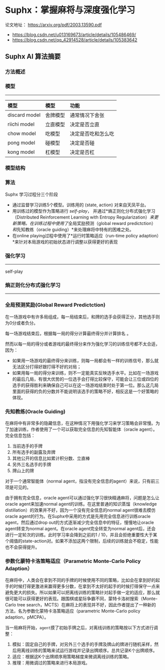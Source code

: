 # Suphx：掌握麻将与深度强化学习

论文地址：  <https://arxiv.org/pdf/2003.13590.pdf>

- <https://blog.csdn.net/u013169673/article/details/105486469/>
- <https://blog.csdn.net/qq_42914528/article/details/105383642>

## Suphx AI 算法摘要

### 方法概述

### 模型

---

|模型|模型|功能|
|:--|:--|:--|
|discard model|   舍牌模型|通常情况下舍张|
|riichi model|    立直模型| 决定是否立直|
|chow model   |   吃模型|决定是否吃和怎么吃|
|pong model    |  碰模型|决定是否碰|
|kong model     | 杠模型|决定是否杠|

### 模型结构

### 算法

Suphx 学习过程分三个阶段

- 通过监督学习训练5个模型。训练用的 (state, action) 对来自天凤平台。
- 用训练过的模型作为策略进行 *self-play*， 并通过*熵正则化分布式强化学习（Distributed Reinforcement Learning with Entropy Regularization）*来更新策略。在训练过程中使用了*全局奖励预测（global reward predictction）*和*先知教练（oracle guiding）*来处理麻将中特有的困难之处。
- 在online playing过程中使用了*运行时策略适应（run-time policy adaption）*来针对本局游戏的初始状态进行调整以获得更好的表现

### 强化学习

---

self-play

### 熵正则化分布式强化学习

---

### 全局预测奖励(Global Reward Predictction)

在一场游戏中有许多局组成，每一局结束后，和牌的选手会获得正分，其他选手则为0分或者负分。

每一场游戏结束后，根据每一局的得分计算最终得分并计算排名 。

然而以每一局的得分或者游戏的最终得分来作为强化学习的训练信号都不太合适，因为：

- 如果用一场游戏的最终得分来训练，则每一局都会有一样的训练信号，那么就无法区分打得好跟打得不好的对局；
- 如果用每一局的得分来训练，则不一定能真实反映选手水平。比如在一场游戏的最后几局，有很大优势的一位选手会打得比较保守，可能会让三位或四位的选手的获得胜利来确保自己可以在这一场游戏结束时处于第一位。那么这几局里面的获得的负的分数并不能说明该选手的策略不好，相反这是一个好策略的体现。

### 先知教练(Oracle Guiding)

在麻将中有非常多的隐藏信息，在这种情况下用强化学习来学习策略会非常慢。为了加速训练，作者使用了一个可以获取完全信息的先知智能体（oracle agent）。完全信息包括：

1. 当前选手的手牌
2. 所有选手的副露及弃牌
3. 其他公开的信息比如累计积分数、立直棒
4. 另外三名选手的手牌
5. 牌山上的牌

对于一个通常智能体（normal agent，指没有完全信息的agent）来说，只有前三项是可见的。

由于拥有完全信息，oracle agent可以通过强化学习很快精通麻将，问题是怎么让oracle agent来加速normal agent的训练。在这里普通的知识蒸馏（knowledge distillation）的效果并不好，因为一个没有完全信息的normal agent很难去模仿oracle agent的行为。在Suphx中采用的方式是先用完全信息进行训练oracle agent，然后通过drop out的方式逐渐减少完全信息中的特征，慢慢地让oracle agent转变为normal agent。在oracle agent完全转变为normal agent后，还会进行一定轮次的训练。此时学习率会降到之前的1 / 10，并且会拒绝重要性大于某个阈值的state-action对。如果不添加这两个限制，后续的训练就会不稳定，性能也不会获得提升。

### 参数化蒙特卡洛策略适应（Parametric Monte-Carlo Policy Adaption）

在麻将中，人类会在拿到不同的手牌的时候使用不同的策略，比如会在拿到好的起手的时候打得更激进来赢得更多分数，在拿到不太好的起手的时候打得保守一点来避免更大的损失。所以如果可以把离线训练的策略针对起手做一定的适应，那么就很可能可以获得更好的表现。跟围棋或星际争霸不同，蒙特卡洛树搜索（Monte-Carlo tree search，MCTS）在麻将上的表现并不好，因此作者提出了一种新的方法，名为参数化蒙特卡洛策略适应（parametric Monte-Carlo policy adaption，pMCPA）。

当一局麻将开始，`agent`摸了初始手牌之后，对离线训练的策略按以下方式进行调整：

1. 模拟：固定自己的手牌，对另外三个选手的手牌及牌山的牌进行随机采样，然后用离线训练的策略来试运行游戏并记录出牌顺序。总共记录K个出牌顺序。
2. 适应：根据这K个出牌顺序用策略梯度来微调离线训练的策略。
3. 推理：用微调过的策略来进行本局游戏。
